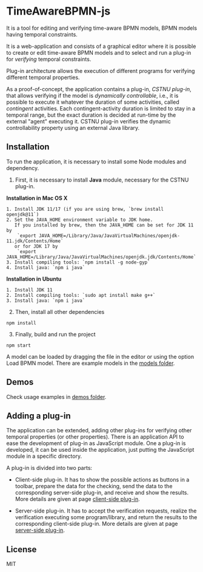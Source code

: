 # TimeAwareBPMN-js

It is a tool for editing and verifying time-aware BPMN models, BPMN models having temporal constraints.

It is a web-application and consists of a graphical editor where it is possible to create or edit time-aware BPMN models
and to select and run a plug-in for *verifying* temporal constraints.

Plug-in architecture allows the execution of different programs for verifying different temporal properties.

As a proof-of-concept, the application contains a plug-in, *CSTNU plug-in*, that allows verifying if the model is *dynamically controllable*,
i.e., it is possible to execute it whatever the duration of some activities, called *contingent* activities.
Each contingent-activity duration is limited to stay in a temporal range, but the exact duration is decided at run-time by the external "agent" executing it.
CSTNU plug-in verifies the dynamic controllability property using an external Java library.


## Installation
To run the application, it is necessary to install some Node modules and dependency.

1. First, it is necessary to install **Java** module, necessary for the CSTNU plug-in.

**Installation in Mac OS X**

    1. Install JDK 11/17 (if you are using brew, `brew install openjdk@11`)
    2. Set the JAVA_HOME environment variable to JDK home.
       If you installed by brew, then the JAVA_HOME can be set for JDK 11 by        
        `export JAVA_HOME=/Library/Java/JavaVirtualMachines/openjdk-11.jdk/Contents/Home`
       or for JDK 17 by    
        `export JAVA_HOME=/Library/Java/JavaVirtualMachines/openjdk.jdk/Contents/Home`
    3. Install compiling tools: `npm install -g node-gyp`
    4. Install java: `npm i java`

**Installation in Ubuntu**

    1. Install JDK 11
    2. Install compiling tools: `sudo apt install make g++`
    3. Install java: `npm i java`

2. Then, install all other dependencies
```
npm install
```

3. Finally, build and run the project
```
npm start
```
A model can be loaded by dragging the file in the editor or using the option Load BPMN model.
There are example models in the [models folder](./exmples/models/).

## Demos
Check usage examples in [demos folder](./examples/demos/).


## Adding a plug-in
The application can be extended, adding other plug-ins for verifying other temporal properties (or other properties).
There is an application API to ease the development of plug-in as JavaScript module.
One a plug-in is developed, it can be used inside the application, just putting the JavaScript module in a specific directory.

A plug-in is divided into two parts:
* Client-side plug-in. It has to show the possible actions as buttons in a toolbar, prepare the data for the checking, send the data to the corresponding server-side plug-in, and receive and show the results.
More details are given at page [client-side plug-in](./TA_BPMN_editor/app/temporal-modeler/temporal-plugins-client/README.md).

* Server-side plug-in. It has to accept the verification requests, realize the verification executing some program/library, and return the results to the corresponding client-side plug-in.
More details are given at page [server-side plug-in](./temporal-plugins-server/README.md).

## License

MIT
